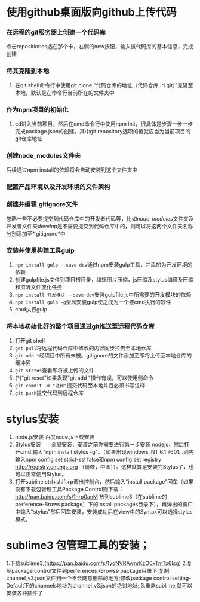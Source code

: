 # 使用github桌面版向github上传代码
### 在远程的git服务器上创建一个代码库
点击repositiories选在那个卡，右侧的new按钮，输入该代码库的基本信息，完成创建
### 将其克隆到本地
1. 在git shell命令行中使用git clone “代码仓库的地址（代码仓库url.git）”克隆至本地，默认是在命令行当前所在的文件夹中

### 作为npm项目的初始化
1. cd进入当前项目，然后在cmd命令行中使用npm init，很具体是步骤一步一步完成package.json的创建。其中git repository选项的值就应当为当前项目的git仓库地址

### 创建node_modules文件夹

后续通过npm install的依赖将会自动安装到这个文件夹中

### 配置产品环境以及开发环境的文件架构

### 创建并编辑.gitignore文件

忽略一些不必要提交到代码仓库中的开发者代码等，比如*node_modules*文件夹及开发者文件夹*develop*是不需要提交到代码仓库中的，则可以将这两个文件夹名称分别添加至*.gitignore*中

### 安装并使用构建工具gulp

1. `npm install gulp --save-dev`通过npm安装gulp工具，并添加为开发环境的依赖
2. 创建gulpfile.js文件到项目根目录，编辑图片压缩，js压缩及stylus编译及压缩和监听文件变化任务
3. `npm install 开发模块 --save-dev`安装gulpfile.js中所需要的开发模块的依赖
4. `npm install gulp -g`全局安装gulp使之成为一个被cmd执行的软件
5. cmd执行gulp

### 将本地初始化好的整个项目通过git推送至远程代码仓库

1. 打开git shell
2. `get pull`将远程代码仓库中修改的内容同步拉去至本地仓库
3. `git add *`经项目中所有未被。gitignore的文件添加至即将上传至本地仓库的缓冲区
4. `git status`查看即将被上传的文件
5. (\*)"git reset"如果发现"git add "操作有误，可以使用侧命令
6. `git commit -m "注释"`提交代码至本地并且必须书写注释
7. `git push`提交代码到远程仓库


# stylus安装
1. node.js安装
        百度node.js下载安装
2. Stylus安装
        全局安装，安装之前你需要进行第一步安装 nodejs，然后打开cmd 输入"npm install stylus -g"。（如果出现windows_NT 6.1.7601...则先输入npm config set strict-ssl false和npm config set registry http://registry.cnpmjs.org （镜像，中国））。这样就算是安装完Stylus了，也可以正常使用Stylus。
3. 打开subline
        ctrl+shift+p调出控制台，然后输入"install package"回车（如果没有下载包管理工具Package Control则下载：http://pan.baidu.com/s/1hrp0anM 放到sublime3（在sublime的preference-Brows package）下的install packages目录下），再弹出的窗口中输入"stylus"然后回车安装，安装成功后在view中的Syntax可以选择stylus模式。
        
# sublime3 包管理工具的安装；
1.下载sublime3;(https://pan.baidu.com/s/1yoNVRAwnrKzO0xTmTx6Isg) 
2.复制package control文件到perferences>Browse package目录下;复制channel_v3.json文件到一个不会随意删除的地方;修改package control setting-Default下的channels地址为channel_v3.json的绝对地址;
3.重启sublime;就可以安装各种插件了
